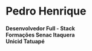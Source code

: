 # Pedro Henrique
<h4>
Desenvolvedor Full - Stack <br>
Formações Senac Itaquera <br>
Unicid Tatuapé<br>
</h4>
